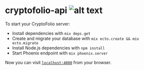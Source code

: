 # cryptofolio-api ![alt text](https://circleci.com/gh/andreihod/cryptofolio-api/tree/master.svg?style=shield&circle-token=7c62b9d721736c0de147428df6c248b03cfce2e1 "Build Status")

To start your CryptoFolio server:

  * Install dependencies with `mix deps.get`
  * Create and migrate your database with `mix ecto.create && mix ecto.migrate`
  * Install Node.js dependencies with `npm install`
  * Start Phoenix endpoint with `mix phoenix.server`

Now you can visit [`localhost:4000`](http://localhost:4000) from your browser.
